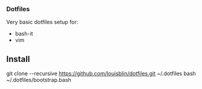 ### Dotfiles 

Very basic dotfiles setup for:
- bash-it
- vim

## Install

git clone --recursive https://github.com/louisblin/dotfiles.git ~/.dotfiles
bash ~/.dotfiles/bootstrap.bash
